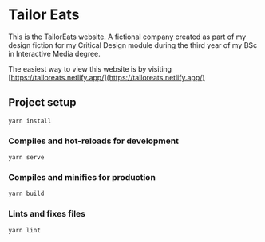 # Tailor Eats

This is the TailorEats website. A fictional company created as part of my design fiction for my Critical Design module during the third year of my BSc in Interactive Media degree.

The easiest way to view this website is by visiting [https://tailoreats.netlify.app/](https://tailoreats.netlify.app/)

## Project setup
```
yarn install
```

### Compiles and hot-reloads for development
```
yarn serve
```

### Compiles and minifies for production
```
yarn build
```

### Lints and fixes files
```
yarn lint
```
